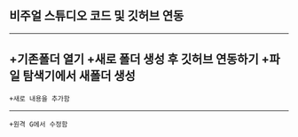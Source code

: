 ## 비주얼 스튜디오 코드 및 깃허브 연동
---
+기존폴더 열기
+새로 폴더 생성 후 깃허브 연동하기
    +파일 탐색기에서 새폴더 생성
---
    +새로 내용을 추가함
---
    +원격 G에서 수정함
